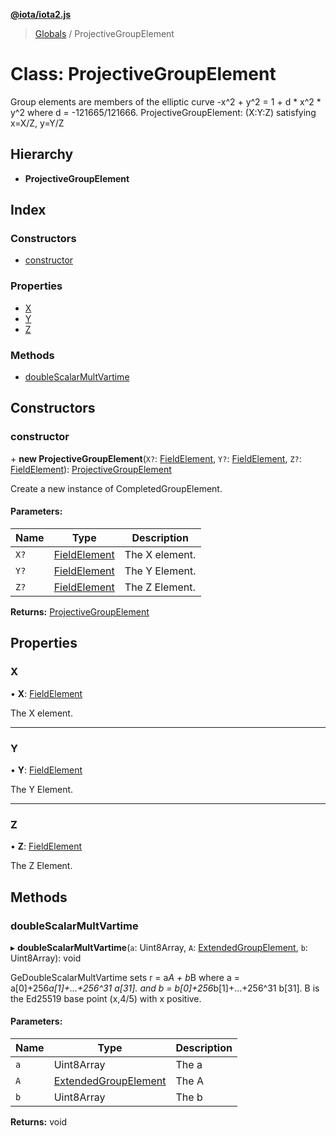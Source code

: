 **[@iota/iota2.js](../README.md)**

> [Globals](../README.md) / ProjectiveGroupElement

# Class: ProjectiveGroupElement

Group elements are members of the elliptic curve -x^2 + y^2 = 1 + d * x^2 *
y^2 where d = -121665/121666.
ProjectiveGroupElement: (X:Y:Z) satisfying x=X/Z, y=Y/Z

## Hierarchy

* **ProjectiveGroupElement**

## Index

### Constructors

* [constructor](projectivegroupelement.md#constructor)

### Properties

* [X](projectivegroupelement.md#x)
* [Y](projectivegroupelement.md#y)
* [Z](projectivegroupelement.md#z)

### Methods

* [doubleScalarMultVartime](projectivegroupelement.md#doublescalarmultvartime)

## Constructors

### constructor

\+ **new ProjectiveGroupElement**(`X?`: [FieldElement](fieldelement.md), `Y?`: [FieldElement](fieldelement.md), `Z?`: [FieldElement](fieldelement.md)): [ProjectiveGroupElement](projectivegroupelement.md)

Create a new instance of CompletedGroupElement.

#### Parameters:

Name | Type | Description |
------ | ------ | ------ |
`X?` | [FieldElement](fieldelement.md) | The X element. |
`Y?` | [FieldElement](fieldelement.md) | The Y Element. |
`Z?` | [FieldElement](fieldelement.md) | The Z Element.  |

**Returns:** [ProjectiveGroupElement](projectivegroupelement.md)

## Properties

### X

•  **X**: [FieldElement](fieldelement.md)

The X element.

___

### Y

•  **Y**: [FieldElement](fieldelement.md)

The Y Element.

___

### Z

•  **Z**: [FieldElement](fieldelement.md)

The Z Element.

## Methods

### doubleScalarMultVartime

▸ **doubleScalarMultVartime**(`a`: Uint8Array, `A`: [ExtendedGroupElement](extendedgroupelement.md), `b`: Uint8Array): void

GeDoubleScalarMultVartime sets r = a*A + b*B
where a = a[0]+256*a[1]+...+256^31 a[31].
and b = b[0]+256*b[1]+...+256^31 b[31].
B is the Ed25519 base point (x,4/5) with x positive.

#### Parameters:

Name | Type | Description |
------ | ------ | ------ |
`a` | Uint8Array | The a |
`A` | [ExtendedGroupElement](extendedgroupelement.md) | The A |
`b` | Uint8Array | The b  |

**Returns:** void
